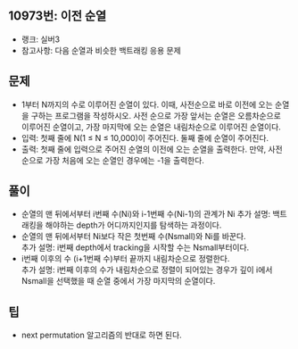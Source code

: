<h2>10973번: 이전 순열</h2>
<ul>
  <li>랭크: 실버3</li>
  <li>참고사항: 다음 순열과 비슷한 백트래킹 응용 문제</li>
</ul>
<h2>문제</h2>
<ul>
  <li>1부터 N까지의 수로 이루어진 순열이 있다. 이때, 사전순으로 바로 이전에 오는 순열을 구하는 프로그램을 작성하시오. 사전 순으로 가장 앞서는 순열은 오름차순으로 이루어진 순열이고, 가장 마지막에 오는 순열은 내림차순으로 이루어진 순열이다.</li>
  <li>입력: 첫째 줄에 N(1 ≤ N ≤ 10,000)이 주어진다. 둘째 줄에 순열이 주어진다.</li>
  <li>출력: 첫째 줄에 입력으로 주어진 순열의 이전에 오는 순열을 출력한다. 만약, 사전순으로 가장 처음에 오는 순열인 경우에는 -1을 출력한다.</li>
</ul>
<h2>풀이</h2>
<ul>
  <li>순열의 맨 뒤에서부터 i번째 수(Ni)와 i-1번째 수(Ni-1)의 관계가 Ni<Ni-1를 이루는 경우의 수를 찾는다.<br>
    추가 설명: 백트래킹을 해야하는 depth가 어디까지인지를 탐색하는 과정이다.</li>
  <li>순열의 맨 뒤에서부터 Ni보다 작은 첫번째 수(Nsmall)와 Ni를 바꾼다.<br>
  추가 설명: i번째 depth에서 tracking을 시작할 수는 Nsmall부터이다.</li>
  <li>i번째 이후의 수 (i+1번째 수)부터 끝까지 내림차순으로 정렬한다.<br>
  추가 설명: i번째 이후의 수가 내림차순으로 정렬이 되어있는 경우가 깊이 i에서 Nsmall을 선택했을 때 순열 중에서 가장 마지막의 순열이다.</li>
</ul>
<h2>팁</h2>
<ul>
  <li>next permutation 알고리즘의 반대로 하면 된다.</li>
</ul>
